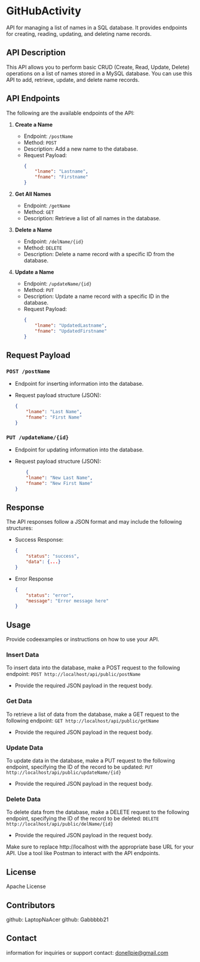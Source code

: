 # GitHubActivity
API for managing a list of names in a SQL database. It provides endpoints for creating, reading, updating, and deleting name records.

## API Description
This API allows you to perform basic CRUD (Create, Read, Update, Delete) operations on a list of names stored in a MySQL database. You can use this API to add, retrieve, update, and delete name records.

## API Endpoints
The following are the available endpoints of the API:

1. **Create a Name**
   - Endpoint: `/postName`
   - Method: `POST`
   - Description: Add a new name to the database.
   - Request Payload:
     ```json
     {
         "lname": "Lastname",
         "fname": "Firstname"
     }
     ```
   
2. **Get All Names**
   - Endpoint: `/getName`
   - Method: `GET`
   - Description: Retrieve a list of all names in the database.

3. **Delete a Name**
   - Endpoint: `/delName/{id}`
   - Method: `DELETE`
   - Description: Delete a name record with a specific ID from the database.

4. **Update a Name**
   - Endpoint: `/updateName/{id}`
   - Method: `PUT`
   - Description: Update a name record with a specific ID in the database.
   - Request Payload:
     ```json
     {
         "lname": "UpdatedLastname",
         "fname": "UpdatedFirstname"
     }
     ```


## Request Payload
### `POST /postName`
- Endpoint for inserting information into the database.
- Request payload structure (JSON):

    ```json
    {
        "lname": "Last Name",
        "fname": "First Name"
    }
    ```

### `PUT /updateName/{id}`
- Endpoint for updating information into the database.
- Request payload structure (JSON):

    ```json
        {
        "lname": "New Last Name",
        "fname": "New First Name"
    }
     ```

## Response
The API responses follow a JSON format and may include the following structures:

 - Success Response:

    ```json
    {
        "status": "success",
        "data": {...}
    }
    ```

 - Error Response

    ```json
    {
        "status": "error",
        "message": "Error message here"
    }
    
    ```


## Usage
Provide codeexamples or instructions on how to use your API.

### Insert Data
To insert data into the database, make a POST request to the following endpoint:
    ```POST http://localhost/api/public/postName```

- Provide the required JSON payload in the request body.


### Get Data
To retrieve a list of data from the database, make a GET request to the following endpoint:
    ```GET http://localhost/api/public/getName```

- Provide the required JSON payload in the request body.


### Update Data
To update data in the database, make a PUT request to the following endpoint, specifying the ID of the record to be updated:
    ```PUT http://localhost/api/public/updateName/{id}```

- Provide the required JSON payload in the request body.

### Delete Data
To delete data from the database, make a DELETE request to the following endpoint, specifying the ID of the record to be deleted:
    ```DELETE http://localhost/api/public/delName/{id}```

- Provide the required JSON payload in the request body.

Make sure to replace http://localhost with the appropriate base URL for your API. Use a tool like Postman to interact with the API endpoints.


## License
Apache License

## Contributors
github: LaptopNaAcer
github: Gabbbbb21

## Contact
information for inquiries or support
contact: donellpie@gmail.com

